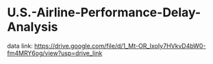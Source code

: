 # U.S.-Airline-Performance-Delay-Analysis

data link: https://drive.google.com/file/d/1_Mt-OR_IxoIy7HVkvD4bW0-fm4MRY6og/view?usp=drive_link
